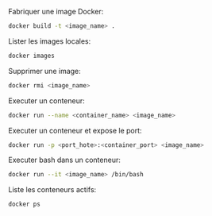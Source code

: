 Fabriquer une image Docker:
``` bash
docker build -t <image_name> .
```

Lister les images locales:
``` bash
docker images
```

Supprimer une image:
``` bash
docker rmi <image_name>
```

Executer un conteneur:
``` bash
docker run --name <container_name> <image_name>
```

Executer un conteneur et expose le port:
``` bash
docker run -p <port_hote>:<container_port> <image_name>
```

Executer bash dans un conteneur:
``` bash
docker run --it <image_name> /bin/bash
```

Liste les conteneurs actifs:
``` bash
docker ps
```
